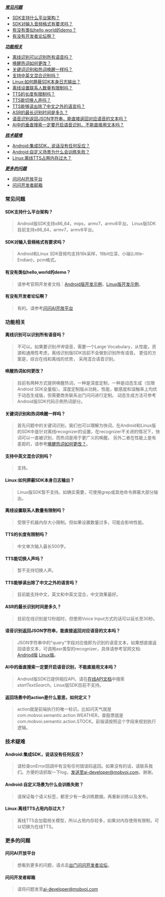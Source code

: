 [***常见问题***](#%E5%B8%B8%E8%A7%81%E9%97%AE%E9%A2%98)
* [SDK支持什么平台架构？](#sdk%E6%94%AF%E6%8C%81%E4%BB%80%E4%B9%88%E5%B9%B3%E5%8F%B0%E6%9E%B6%E6%9E%84)
* [SDK对输入音频格式有要求吗？](#sdk%E5%AF%B9%E8%BE%93%E5%85%A5%E9%9F%B3%E9%A2%91%E6%A0%BC%E5%BC%8F%E6%9C%89%E8%A6%81%E6%B1%82%E5%90%97)
* [有没有类似hello,world的demo？](#%E6%9C%89%E6%B2%A1%E6%9C%89%E7%B1%BB%E4%BC%BChelloworld%E7%9A%84demo)
* [有没有开发者论坛啊？](#%E6%9C%89%E6%B2%A1%E6%9C%89%E5%BC%80%E5%8F%91%E8%80%85%E8%AE%BA%E5%9D%9B%E5%95%8A)


[***功能相关***](#%E5%8A%9F%E8%83%BD%E7%9B%B8%E5%85%B3)
* [离线识别可以识别所有语音吗？](#%E7%A6%BB%E7%BA%BF%E8%AF%86%E5%88%AB%E5%8F%AF%E4%BB%A5%E8%AF%86%E5%88%AB%E6%89%80%E6%9C%89%E8%AF%AD%E9%9F%B3%E5%90%97)
* [唤醒热词如何更改？](#%E5%94%A4%E9%86%92%E7%83%AD%E8%AF%8D%E5%A6%82%E4%BD%95%E6%9B%B4%E6%94%B9)
* [关键词识别和热词唤醒一样吗？](#%E5%85%B3%E9%94%AE%E8%AF%8D%E8%AF%86%E5%88%AB%E5%92%8C%E7%83%AD%E8%AF%8D%E5%94%A4%E9%86%92%E4%B8%80%E6%A0%B7%E5%90%97)
* [支持中英文混合识别吗？](#%E6%94%AF%E6%8C%81%E4%B8%AD%E8%8B%B1%E6%96%87%E6%B7%B7%E5%90%88%E8%AF%86%E5%88%AB%E5%90%97)
* [Linux:如何屏蔽SDK本身日志输出？](#linux%E5%A6%82%E4%BD%95%E5%B1%8F%E8%94%BDsdk%E6%9C%AC%E8%BA%AB%E6%97%A5%E5%BF%97%E8%BE%93%E5%87%BA)
* [离线设置联系人数量有限制吗？](#%E7%A6%BB%E7%BA%BF%E8%AE%BE%E7%BD%AE%E8%81%94%E7%B3%BB%E4%BA%BA%E6%95%B0%E9%87%8F%E6%9C%89%E9%99%90%E5%88%B6%E5%90%97)
* [TTS的长度有限制吗？](#tts%E7%9A%84%E9%95%BF%E5%BA%A6%E6%9C%89%E9%99%90%E5%88%B6%E5%90%97)
* [TTS能切换人声吗？](#tts%E8%83%BD%E5%88%87%E6%8D%A2%E4%BA%BA%E5%A3%B0%E5%90%97)
* [TTS能够读出除了中文之外的语言吗？](#tts%E8%83%BD%E5%A4%9F%E8%AF%BB%E5%87%BA%E9%99%A4%E4%BA%86%E4%B8%AD%E6%96%87%E4%B9%8B%E5%A4%96%E7%9A%84%E8%AF%AD%E8%A8%80%E5%90%97)
* [ASR的最长识别时间是多久？](#asr%E7%9A%84%E6%9C%80%E9%95%BF%E8%AF%86%E5%88%AB%E6%97%B6%E9%97%B4%E6%98%AF%E5%A4%9A%E4%B9%85)
* [语音识别返回JSON字符串，能直接返回对应语音的文本吗？](#%E8%AF%AD%E9%9F%B3%E8%AF%86%E5%88%AB%E8%BF%94%E5%9B%9Ejson%E5%AD%97%E7%AC%A6%E4%B8%B2%E8%83%BD%E7%9B%B4%E6%8E%A5%E8%BF%94%E5%9B%9E%E5%AF%B9%E5%BA%94%E8%AF%AD%E9%9F%B3%E7%9A%84%E6%96%87%E6%9C%AC%E5%90%97)
* [AI中的垂直搜索一定要开启语音识别，不能直接用文本吗？](#ai%E4%B8%AD%E7%9A%84%E5%9E%82%E7%9B%B4%E6%90%9C%E7%B4%A2%E4%B8%80%E5%AE%9A%E8%A6%81%E5%BC%80%E5%90%AF%E8%AF%AD%E9%9F%B3%E8%AF%86%E5%88%AB%E4%B8%8D%E8%83%BD%E7%9B%B4%E6%8E%A5%E7%94%A8%E6%96%87%E6%9C%AC%E5%90%97)


[***技术疑难***](#%E6%8A%80%E6%9C%AF%E7%96%91%E9%9A%BE)
* [Android:集成SDK，说话没有任何反应？](#android%E9%9B%86%E6%88%90sdk%E8%AF%B4%E8%AF%9D%E6%B2%A1%E6%9C%89%E4%BB%BB%E4%BD%95%E5%8F%8D%E5%BA%94)
* [Android:自定义场景为什么会训练失败？](#android%E8%87%AA%E5%AE%9A%E4%B9%89%E5%9C%BA%E6%99%AF%E4%B8%BA%E4%BB%80%E4%B9%88%E4%BC%9A%E8%AE%AD%E7%BB%83%E5%A4%B1%E8%B4%A5)
* [Linux:离线TTS占用内存过大？](#linux%E7%A6%BB%E7%BA%BFtts%E5%8D%A0%E7%94%A8%E5%86%85%E5%AD%98%E8%BF%87%E5%A4%A7)

[***更多的问题***](#%E6%9B%B4%E5%A4%9A%E7%9A%84%E9%97%AE%E9%A2%98)
* [问问AI开放平台](#%E9%97%AE%E9%97%AEai%E5%BC%80%E6%94%BE%E5%B9%B3%E5%8F%B0)
* [问问开发者邮箱](#%E9%97%AE%E9%97%AE%E5%BC%80%E5%8F%91%E8%80%85%E9%82%AE%E7%AE%B1)

### 常见问题

#### SDK支持什么平台架构？

> Android版SDK支持x86_64，mips，armv7，armv8平台。 Linux版SDK目前支持x86_64，armv7，armv8平台。

#### SDK对输入音频格式有要求吗？
> Android和Linux SDK音频均支持16k采样，16bit位深，小端(Little-Endian)，pcm格式。

#### 有没有类似hello,world的demo？
> 请参考官网开发者文档：[Android版开发示例](http://ai.chumenwenwen.com/pages/document/android/example)，[Linux版开发示例](http://ai.chumenwenwen.com/pages/document/linux/example)。

#### 有没有开发者论坛啊？
> 有的。请参考[问问AI开放平台](#%E9%97%AE%E9%97%AEai%E5%BC%80%E6%94%BE%E5%B9%B3%E5%8F%B0)


### 功能相关

#### 离线识别可以识别所有语音吗？
> 不可以。如果要识别*所有*语音，需要一个Large Vocabulary，从性能，资源和通用性考虑，离线识别版SDK目前不会做到识别所有语音。
更佳的方案是，综合在线和离线的优势， 采用混合语音识别。

#### 唤醒热词如何更改？
> 目前有两种方式提供唤醒热词，一种是深度定制，一种是动态生成（仅限Android SDK全量版）。深度定制版从功耗，性能，敏感度和误触率上均优于动态生成版，但需要商务联系出门问问进行定制。
动态生成方法可参考Android版SDK代码示例热词部分。

#### 关键词识别和热词唤醒一样吗？
> 首先问题中的关键词识别，我们也可以理解为快词，在Android和Linux版的SDK中是针对离线recognizer的设置，在recognizer不关闭的情况下，快词可以一直被识别，而热词是用于更广义的唤醒。
另外二者在性能上是有差距的，请参考[唤醒热词如何更改？](#%E5%94%A4%E9%86%92%E7%83%AD%E8%AF%8D%E5%A6%82%E4%BD%95%E6%9B%B4%E6%94%B9)。

#### 支持中英文混合识别吗？
> 支持。

#### Linux:如何屏蔽SDK本身日志输出？
> Linux版SDK暂不支持。如确实需要，可使用grep或其他命令屏蔽大部分输出。

#### 离线设置联系人数量有限制吗？
> 受限于机器内存大小限制。但如果设置数量过多，可能会影响性能。

#### TTS的长度有限制吗？
> 中文单次输入最长500字。

#### TTS能切换人声吗？
> 暂不支持切换人声。

#### TTS能够读出除了中文之外的语言吗？
> 目前能支持中文，英文和中英文混合，中文效果最好。

#### ASR的最长识别时间是多久？
> 目前在线识别是12秒超时，但使用Voice Input方式的话可以延长至30秒。

#### 语音识别返回JSON字符串，能直接返回对应语音的文本吗？
> JSON字符串中的"query"字段对应值即为识别的语音文本，如果想直接返回语音文本，可调用asr类型的recognizer，具体请参考官网文档:  
> [Andriod版](http://ai.chumenwenwen.com/pages/document/android/example) [Linux版](http://ai.chumenwenwen.com/pages/document/linux/example)。

#### AI中的垂直搜索一定要开启语音识别，不能直接用文本吗？
> Android版SDK已提供相应API，请在[在线API文档](http://ai.chumenwenwen.com/pages/java-doc/)中搜索*startTextSearch*。Linux版SDK目前不支持。

#### 返回场景中的action是什么意思，如何定义？
> action就是前端执行的唯一标识。比如问天气就是com.mobvoi.semantic.action.WEATHER，查股票就是com.mobvoi.semantic.action.STOCK。前端请按照这个字段来规划执行逻辑。

### 技术疑难

#### Android:集成SDK，说话没有任何反应？
> 请检查onError回调中有没有任何错误码返回。如果没有的话，请联系我们。方便的话抓取一下log，发送至ai-developer@mobvoi.com，谢谢。

#### Android:自定义场景为什么会训练失败？
> 请保证每个语义标签，都至少有一条训练数据。再重新训练以及发布。

#### Linux:离线TTS占用内存过大？
> 离线TTS会加载相关模型，所以占用内存较多，如果对内存使用有限制，可以切换为在线TTS。

### 更多的问题

#### 问问AI开放平台
>想看到更多的问题，请点击[出门问问开发者论坛](https://bbs.chumenwenwen.com/forum.php?mod=forumdisplay&fid=279)。

#### 问问开发者邮箱
>请将问题发至[ai-developer@mobvoi.com](mailto://ai-developer@mobvoi.com)

